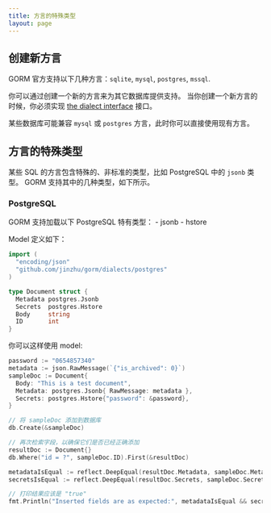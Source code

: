 ```yaml
---
title: 方言的特殊类型
layout: page
---
```


## 创建新方言

GORM 官方支持以下几种方言：`sqlite`, `mysql`, `postgres`, `mssql`.

你可以通过创建一个新的方言来为其它数据库提供支持。 当你创建一个新方言的时候，你必须实现 [the dialect interface](https://godoc.org/github.com/jinzhu/gorm#Dialect) 接口。

某些数据库可能兼容 `mysql` 或 `postgres` 方言，此时你可以直接使用现有方言。

## 方言的特殊类型

某些 SQL 的方言包含特殊的、非标准的类型，比如 PostgreSQL 中的 `jsonb` 类型。 GORM 支持其中的几种类型，如下所示。

### PostgreSQL

GORM 支持加载以下 PostgreSQL 特有类型： - jsonb - hstore

Model 定义如下：

```go
import (
  "encoding/json"
  "github.com/jinzhu/gorm/dialects/postgres"
)

type Document struct {
  Metadata postgres.Jsonb
  Secrets  postgres.Hstore
  Body     string
  ID       int
}
```

你可以这样使用 model:

```go
password := "0654857340"
metadata := json.RawMessage(`{"is_archived": 0}`)
sampleDoc := Document{
  Body: "This is a test document",
  Metadata: postgres.Jsonb{ RawMessage: metadata },
  Secrets: postgres.Hstore{"password": &password},
}

// 将 sampleDoc 添加到数据库
db.Create(&sampleDoc)

// 再次检索字段，以确保它们是否已经正确添加
resultDoc := Document{}
db.Where("id = ?", sampleDoc.ID).First(&resultDoc)

metadataIsEqual := reflect.DeepEqual(resultDoc.Metadata, sampleDoc.Metadata)
secretsIsEqual := reflect.DeepEqual(resultDoc.Secrets, sampleDoc.Secrets)

// 打印结果应该是 "true"
fmt.Println("Inserted fields are as expected:", metadataIsEqual && secretsIsEqual)
```